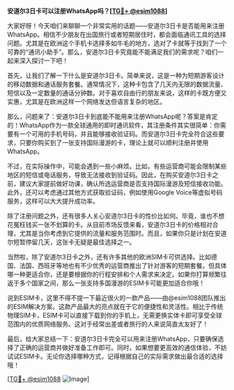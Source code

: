 **安道尔3日卡可以注册WhatsApp吗？[[TG💪+ @esim1088](https://t.me/s/esim1088)]**

大家好呀！今天咱们来聊聊一个非常实用的话题——安道尔3日卡是否能用来注册WhatsApp。相信不少朋友在出国旅行或者短期居住时，都会面临通讯工具的选择问题。尤其是在欧洲这个手机卡选择多如牛毛的地方，选对了卡就等于找到了一个可靠的“通讯小助手”。那么，安道尔3日卡究竟能不能满足我们的需求呢？咱们一起来深入探讨一下吧！

首先，让我们了解一下什么是安道尔3日卡。简单来说，这是一种为短期游客设计的移动数据和通话服务套餐。通常情况下，这种卡包含了几天内无限的数据流量、短信以及一定数量的通话分钟数。对于喜欢自由行的朋友来说，这样的卡既方便又实惠，尤其是在欧洲这样一个网络发达但语言复杂的地区。

那么，问题来了：安道尔3日卡到底能不能用来注册WhatsApp呢？答案是肯定的！WhatsApp作为一款全球通用的即时通讯软件，其注册条件其实很简单：你需要有一个可用的手机号码，并且能够接收验证码。而安道尔3日卡完全符合这些要求，只要你购买到了一张支持国际漫游的卡，理论上就可以顺利注册并使用WhatsApp。

不过，在实际操作中，可能会遇到一些小麻烦。比如，有些运营商可能会限制某些地区的短信或电话服务，导致无法接收到验证码。因此，在购买安道尔3日卡之前，建议大家提前做好功课，确认所选运营商是否支持国际漫游及短信接收功能。此外，还可以考虑通过其他方式获取验证码，例如使用Google Voice等虚拟号码服务，这样可以大大提升成功率。

除了注册问题之外，还有很多人关心安道尔3日卡的性价比如何。毕竟，谁也不想花冤枉钱买一张不划算的卡。从目前市场反馈来看，安道尔3日卡的价格相对合理，尤其是当你考虑到它提供的流量和服务范围时。而且，如果你只是计划在安道尔短暂停留几天，这张卡无疑是最佳选择之一。

当然啦，除了安道尔3日卡之外，还有许多其他的欧洲SIM卡可供选择。比如德国、法国、西班牙等地也有不少优秀的运营商推出了针对游客的短期套餐。但具体哪一种更适合你，还是要根据你的行程安排和个人需求来决定。如果你打算频繁往返于多个国家之间，那么一张支持多国漫游的ESIM卡可能更加适合你哦！

说到ESIM卡，这里不得不提一下最近很火的一款产品——由@esim1088团队推出的ESIM解决方案。这款产品最大的亮点就在于它的便捷性和灵活性。相比于传统物理SIM卡，ESIM卡可以直接下载到你的手机上，无需更换实体卡即可享受全球范围内的优质网络服务。这对于经常出差或者旅行的人来说简直太友好了！

最后，给大家总结一下：安道尔3日卡完全可以用来注册WhatsApp，只要确保选择了正确的运营商并做好准备工作即可。同时，如果想要更高效的通信体验，不妨试试ESIM卡。无论你选择哪种方式，记得根据自己的实际需求做出最合适的选择哦！

[[TG💪+ @esim1088](https://t.me/s/esim1088) ![Image](https://i.postimg.cc/4NQfJmqS/Snipaste-2025-05-13-00-14-12.png)]